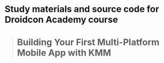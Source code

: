 # Study materials and source code for **Droidcon Academy** course 
> # Building Your First Multi-Platform Mobile App with KMM 
